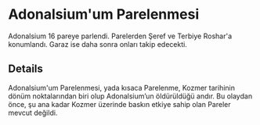 # Adonalsium'um Parelenmesi
Adonalsium 16 pareye parlendi. Parelerden Şeref ve Terbiye Roshar'a konumlandı. Garaz ise daha sonra onları takip edecekti.

## Details
Adonalsium'um Parelenmesi, yada kısaca Parelenme, Kozmer tarihinin dönüm noktalarından biri olup Adonalsium’un öldürüldüğü andır. Bu olaydan önce, şu ana kadar Kozmer üzerinde baskın etkiye sahip olan Pareler mevcut değildi.
